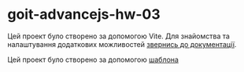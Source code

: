 # goit-advancejs-hw-03

Цей проект було створено за допомогою Vite. Для знайомства та налаштування
додаткових можливостей [звернись до документації](https://vitejs.dev/).

Цей проект було створено за допомогою
[шаблона](https://github.com/goitacademy/vanilla-app-template)

